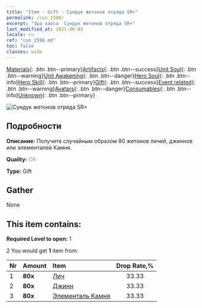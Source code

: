 ```yaml
---
title: "Item - Gift - Сундук жетонов отряда SR+"
permalink: /con_1598/
excerpt: "Эра хаоса  Сундук жетонов отряда SR+"
last_modified_at: 2021-06-03
locale: ru
ref: "con_1598.md"
toc: false
classes: wide
---
```

 [Materials](/ItemsRU/){: .btn .btn--primary}[Artifacts](/ItemsRU/Artifacts/){: .btn .btn--success}[Unit Soul](/ItemsRU/UnitSoul/){: .btn .btn--warning}[Unit Awakening](/ItemsRU/UnitAwakening/){: .btn .btn--danger}[Hero Soul](/ItemsRU/HeroSoul/){: .btn .btn--info}[Hero Skill](/ItemsRU/HeroSkill/){: .btn .btn--primary}[Gift](/ItemsRU/Gift/){: .btn .btn--success}[Event related](/ItemsRU/Events/){: .btn .btn--warning}[Avatars](/ItemsRU/Avatars/){: .btn .btn--danger}[Consumables](/ItemsRU/Consumables/){: .btn .btn--info}[Unknown](/ItemsRU/Unknown/){: .btn .btn--primary}

 ![Сундук жетонов отряда SR+](/images/t/i_907210.png)

## Подробности
 **Описание:** Получите случайным образом 80 жетонов личей, джиннов или элементалей Камня.

 **Quality:** <span style="color: #DA70D6">OK</span>

 **Type:** Gift

## Gather

  None

## This item contains:

 **Required Level to open:** 1

 2 You would get **1** item  from:

  | Nr | Amount |     Item    | Drop Rate,% |
  |:---|:-------|:------------|:---------:|
  | 1 |  **80x** | [Лич](/ItemsRU/unt_212/) | 33.33 | 
  | 2 |  **80x** | [Джинн](/ItemsRU/unt_239/) | 33.33 | 
  | 3 |  **80x** | [Элементаль Камня](/ItemsRU/unt_266/) | 33.33 | 
